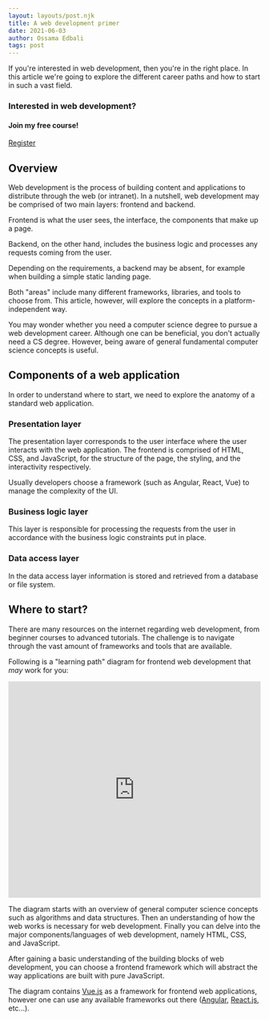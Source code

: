 ```yaml
---
layout: layouts/post.njk
title: A web development primer
date: 2021-06-03
author: Ossama Edbali
tags: post
---
```


If you're interested in web development, then you're in the right place.
In this article we're going to explore the different career paths and how to start in such a vast field.

<div class="bg-amber-600 text-white shadow px-5 py-4 flex justify-between items-center">
  <div>
    <h3 class="text-2xl">Interested in web development?</h3>
    <h4 class="text-gray-200">Join my free course!</h4>
  </div>
  <a href="https://bit.ly/32PKgXd" target="_blank" class="bg-white rounded px-3 py-2">Register</a>
</div>

<h2>Overview</h2>

Web development is the process of building content and applications to distribute through the web (or intranet).
In a nutshell, web development may be comprised of two main layers: frontend and backend.

Frontend is what the user sees, the interface, the components that make up a page.

Backend, on the other hand, includes the business logic and processes any requests coming from the user.

Depending on the requirements, a backend may be absent, for example when building a simple static landing page.

Both "areas" include many different frameworks, libraries, and tools to choose from.
This article, however, will explore the concepts in a platform-independent way.

You may wonder whether you need a computer science degree to pursue a web development career. Although one can be beneficial, you don't actually need a CS degree. However, being aware of general fundamental computer science concepts is useful.

<h2>Components of a web application</h2>

In order to understand where to start, we need to explore the anatomy of a standard web application.

<h3>Presentation layer</h3>

The presentation layer corresponds to the user interface where the user interacts with the web application.
The frontend is comprised of HTML, CSS, and JavaScript, for the structure of the page, the styling, and the interactivity respectively.

Usually developers choose a framework (such as Angular, React, Vue) to manage the complexity of the UI.

<h3>Business logic layer</h3>

This layer is responsible for processing the requests from the user in accordance with the business logic constraints put in place.

<h3>Data access layer</h3>

In the data access layer information is stored and retrieved from a database or file system.

<h2>Where to start?</h2>

There are many resources on the internet regarding web development, from beginner courses to advanced tutorials.
The challenge is to navigate through the vast amount of frameworks and tools that are available.

Following is a "learning path" diagram for frontend web development that _may_ work for you:

<iframe style="width: 100%" height="432" src="https://miro.com/app/live-embed/o9J_lHmdNyU=/?moveToViewport=-1177,-427,1932,1088" frameBorder="0" scrolling="no" allowFullScreen></iframe>

The diagram starts with an overview of general computer science concepts such as algorithms and data structures.
Then an understanding of how the web works is necessary for web development.
Finally you can delve into the major components/languages of web development, namely HTML, CSS, and JavaScript.

After gaining a basic understanding of the building blocks of web development, you can choose a frontend framework which will abstract the way applications are built with pure JavaScript.

The diagram contains <a href="https://vuejs.org/" target="_blank">Vue.js</a> as a framework for frontend web applications, however one can use any available frameworks out there (<a href="https://angular.io/" target="_blank">Angular</a>, <a href="https://reactjs.org/" target="_blank">React.js</a>, etc...).
